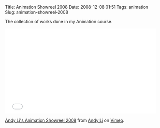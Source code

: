 Title: Animation Showreel 2008
Date: 2008-12-08 01:51
Tags: animation
Slug: animation-showreel-2008

The collection of works done in my Animation course.

<iframe src="//player.vimeo.com/video/2452427" width="500" height="281" frameborder="0" webkitallowfullscreen mozallowfullscreen allowfullscreen></iframe> <p><a href="http://vimeo.com/2452427">Andy Li's Animation Showreel 2008</a> from <a href="http://vimeo.com/andyli">Andy Li</a> on <a href="https://vimeo.com">Vimeo</a>.</p>